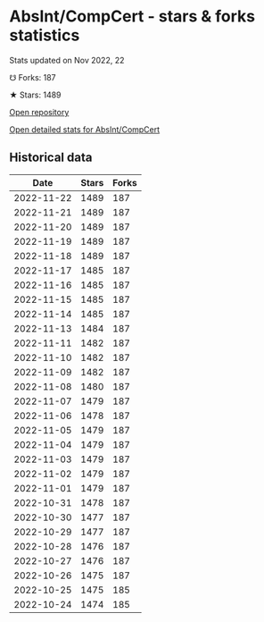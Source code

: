 # AbsInt/CompCert - stars & forks statistics

Stats updated on Nov 2022, 22

☋ Forks: 187

★ Stars: 1489

[Open repository](https://github.com/AbsInt/CompCert)

[Open detailed stats for AbsInt/CompCert](https://reviewgithub.com/rep/AbsInt/CompCert)

## Historical data
| Date | Stars | Forks |
|------|-------|-------|
| 2022-11-22 | 1489 | 187 | 
| 2022-11-21 | 1489 | 187 | 
| 2022-11-20 | 1489 | 187 | 
| 2022-11-19 | 1489 | 187 | 
| 2022-11-18 | 1489 | 187 | 
| 2022-11-17 | 1485 | 187 | 
| 2022-11-16 | 1485 | 187 | 
| 2022-11-15 | 1485 | 187 | 
| 2022-11-14 | 1485 | 187 | 
| 2022-11-13 | 1484 | 187 | 
| 2022-11-11 | 1482 | 187 | 
| 2022-11-10 | 1482 | 187 | 
| 2022-11-09 | 1482 | 187 | 
| 2022-11-08 | 1480 | 187 | 
| 2022-11-07 | 1479 | 187 | 
| 2022-11-06 | 1478 | 187 | 
| 2022-11-05 | 1479 | 187 | 
| 2022-11-04 | 1479 | 187 | 
| 2022-11-03 | 1479 | 187 | 
| 2022-11-02 | 1479 | 187 | 
| 2022-11-01 | 1479 | 187 | 
| 2022-10-31 | 1478 | 187 | 
| 2022-10-30 | 1477 | 187 | 
| 2022-10-29 | 1477 | 187 | 
| 2022-10-28 | 1476 | 187 | 
| 2022-10-27 | 1476 | 187 | 
| 2022-10-26 | 1475 | 187 | 
| 2022-10-25 | 1475 | 185 | 
| 2022-10-24 | 1474 | 185 | 

